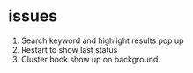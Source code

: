 # issues 

1. Search keyword and highlight results pop up
2. Restart to show last status
3. Cluster book show up on background. 


